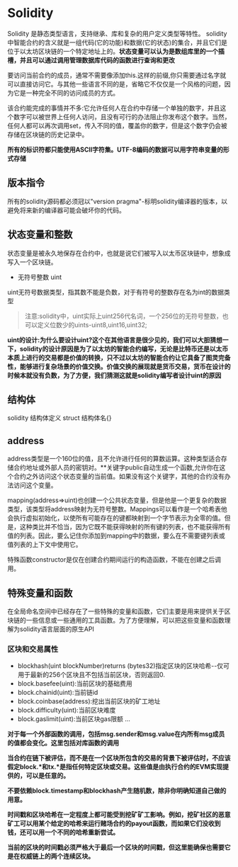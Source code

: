 # Solidity

Solidity 是静态类型语言，支持继承、库和复杂的用户定义类型等特性。
solidity中智能合约的含义就是一组代码(它的功能)和数据(它的状态)的集合，并且它们是位于以太坊区块链的一个特定地址上的。**状态变量可以认为是数组库里的一个插槽，并且可以通过调用管理数据库代码的函数进行查询和更改**

要访问当前合约的成员，通常不需要像添加this.这样的前缀,你只需要通过名字就可以直接访问它。与其他一些语言不同的是，省略它不仅仅是一个风格的问题，因为它是一种完全不同的访问成员的方式。

该合约能完成的事情并不多:它允许任何人在合约中存储一个单独的数字，并且这个数字可以被世界上任何人访问，且没有可行的办法阻止你发布这个数字。当然，任何人都可以再次调用set，传入不同的值，覆盖你的数字，但是这个数字仍会被存储在区块链的历史记录中。

**所有的标识符都只能使用ASCII字符集。UTF-8编码的数据可以用字符串变量的形式存储**

## 版本指令

所有的solidity源码都必须冠以"version pragma"-标明solidity编译器的版本，以避免将来新的编译器可能会破坏你的代码。


## 状态变量和整数

状态变量是被永久地保存在合约中，也就是说它们被写入以太币区块链中，想象成写入一个区块链。

+ 无符号整数 uint

uint无符号数据类型，指其数不能是负数，对于有符号的整数存在名为int的数据类型

> 注意:solidity中，uint实际上uint256代名词，一个256位的无符号整数，也可以定义位数少的uints-uint8,uint16,uint32;

**uint的设计:为什么要设计uint?这个在其他语言是很少见的，我们可以大胆猜想一下，solidity的设计原因是为了以太坊的智能合约编写，无论是比特币还是以太币本质上进行的交易都是价值的转换，只不过以太坊的智能合约让它具备了图灵完备性，能够进行复杂场景的价值交换。价值交换的展现就是货币交易，货币在设计的时候本就没有负数，为了方便，我们猜测这就是solidity编写者设计uint的原因**

## 结构体

solidity 结构体定义 struct 结构体名{}

## address

address类型是一个160位的值，且不允许进行任何的算数运算。这种类型适合存储合约地址或外部人员的密钥对。**关键字public自动生成一个函数,允许你在这个合约之外访问这个状态变量的当前值。如果没有这个关键字，其他的合约没有办法访问这个变量。

mapping(address=>uint)也创建一个公共状态变量，但是他是一个更复杂的数据类型，该类型将address映射为无符号整数。Mappings可以看作是一个哈希表他会执行虚拟初始化，以使所有可能存在的键都映射到一个字节表示为全零的值。但是，这种类比并不恰当，因为它既不能获得映射的所有键的列表，也不能获得所有值的列表。因此，要么记住你添加到mapping中的数据，要么在不需要键列表或值列表的上下文中使用它。

特殊函数constructor是仅在创建合约期间运行的构造函数，不能在创建之后调用。

## 特殊变量和函数

在全局命名空间中已经存在了一些特殊的变量和函数，它们主要是用来提供关于区块链的一些信息或一些通用的工具函数。为了方便理解，可以把这些变量和函数理解为solidity语言层面的原生API

### 区块和交易属性

+ blockhash(uint blockNumber)returns (bytes32)指定区块的区块哈希--仅可用于最新的256个区块且不包括当前区块，否则返回0.
+ block.basefee(uint):当前区块的基础费用
+ block.chainid(uint):当前链id
+ block.coinbase(address):挖出当前区块的矿工地址
+ block.difficulty(uint):当前区块难度
+ block.gaslimit(uint):当前区块gas限额
...

**对于每一个外部函数的调用，包括msg.sender和msg.value在内所有msg成员的值都会变化。这里包括对库函数的调用**

**当合约在链下被评估，而不是在一个区块所包含的交易的背景下被评估时，不应该假定block.\*和tx.\*是指任何特定区块或交易。这些值是由执行合约的EVM实现提供的，可以是任意的。**

**不要依赖block.timestamp和blockhash产生随机数，除非你明确知道自己做的用意。**

**时间戳和区块哈希在一定程度上都可能受到挖矿矿工影响。例如，挖矿社区的恶意矿工可以用某个给定的哈希来运行赌场合约的payout函数，而如果它们没收到钱，还可以用一个不同的哈希重新尝试。**

**当前的区块的时间戳必须严格大于最后一个区块的时间戳，但这里能确保也需要它是在权威链上的两个连续区块。**